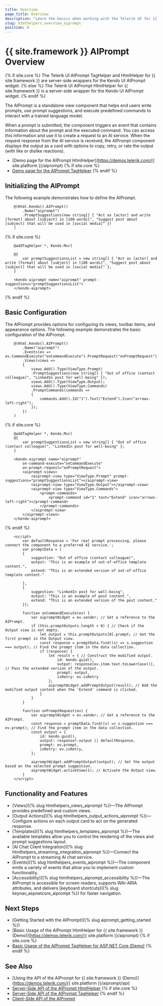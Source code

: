 ```yaml
---
title: Overview
page_title: Overview
description: "Learn the basics when working with the Telerik UI for {{ site.framework }} AIPrompt component and how to initialize it."
slug: htmlhelpers_overview_aiprompt
position: 0
---
```


# {{ site.framework }} AIPrompt Overview

{% if site.core %}
The Telerik UI AIPrompt TagHelper and HtmlHelper for {{ site.framework }} are server-side wrappers for the Kendo UI AIPrompt widget.
{% else %}
The Telerik UI AIPrompt HtmlHelper for {{ site.framework }} is a server-side wrapper for the Kendo UI AIPrompt widget.
{% endif %}

The AIPrompt is a standalone view component that helps end users write prompts, use prompt suggestions, and execute predefined commands to interact with a trained language model.

When a prompt is submitted, the component triggers an event that contains information about the prompt and the executed command. You can access this information and use it to create a request to an AI service. When the request response from the AI service is received, the AIPrompt component displays the output as a card with options to copy, retry, or rate the output (with like or dislike reactions).

* [Demo page for the AIPrompt HtmlHelper](https://demos.telerik.com/{{ site.platform }}/aiprompt)
{% if site.core %}
* [Demo page for the AIPrompt TagHelper](https://demos.telerik.com/aspnet-core/aiprompt)
{% endif %}

## Initializing the AIPrompt

The following example demonstrates how to define the AIPrompt.

```HtmlHelper
    @(Html.Kendo().AIPrompt()
        .Name("aiprompt")
        .PromptSuggestions(new string[] { "Act as [actor] and write [format] about [subject] in [100 words]", "Suggest post about [subject] that will be used in [social media]" })
    )
```
{% if site.core %}
```TagHelper
    @addTagHelper *, Kendo.Mvcl

    @{
        var promptSuggestionsList = new string[] { "Act as [actor] and write [format] about [subject] in [100 words]", "Suggest post about [subject] that will be used in [social media]" };
    }
    
    <kendo-aiprompt name="aiprompt" prompt-suggestions="promptSuggestionsList">
    </kendo-aiprompt>
```
{% endif %}

## Basic Configuration

The AIPrompt provides options for configuring its views, toolbar items, and appearance options. The following example demonstrates the basic configuration of the AIPrompt.

```HtmlHelper
    @(Html.Kendo().AIPrompt()
        .Name("aiprompt")
        .Events(ev => ev.CommandExecute("onCommandExecute").PromptRequest("onPromptRequest"))
        .Views(views =>
        {
            views.Add().Type(ViewType.Prompt)
            .PromptSuggestions(new string[] { "Out of office (contact colleague)", "LinkedIn post for well-being" });
            views.Add().Type(ViewType.Output);
            views.Add().Type(ViewType.Commands)
            .PromptCommands(commands =>
            {
                commands.Add().Id("1").Text("Extend").Icon("arrows-left-right");
            });
        })
    )

```
{% if site.core %}
```TagHelper
    @addTagHelper *, Kendo.Mvcl
    @{
        var promptSuggestionsList = new string[] { "Out of office (contact colleague)", "LinkedIn post for well-being" };
    }
    
    <kendo-aiprompt name="aiprompt" 
        on-command-execute="onCommandExecute"
        on-prompt-request="onPromptRequest">
        <aiprompt-views>
            <aiprompt-view type="ViewType.Prompt" prompt-suggestions="promptSuggestionsList"></aiprompt-view>
            <aiprompt-view type="ViewType.Output"></aiprompt-view>
            <aiprompt-view type="ViewType.Commands">
                <prompt-commands>
                    <prompt-command id="1" text="Extend" icon="arrows-left-right"></prompt-command>
                </prompt-commands>
            </aiprompt-view>
        </aiprompt-views>
    </kendo-aiprompt>
```
{% endif %}
```JS scripts
    <script>
        var defaultResponse = 'For real prompt processing, please connect the component to a preferred AI service.';
        var promptData = [
        {
            suggestion: "Out of office (contact colleague)",
            output: "This is an example of out-of-office template content.",
            extend: "This is an extended version of out-of-office template content."

        },
        {
            suggestion: "LinkedIn post for well-being",
            output: "This is an example of post content.",
            extend: "This is an extended version of the post content."
        }];

        function onCommandExecute(ev) {
            var aipromptWidget = ev.sender; // Get a reference to the AIPrompt.
            if (this.promptOutputs.length > 0) { // Check if the Output view is not empty.
                let output = this.promptOutputs[0].prompt; // Get the first prompt in the Output view.
                const response = promptData.find((s) => s.suggestion === output); // Find the prompt item in the data collection.
                if (response) {
                    let result = { // Construct the modified output.
                        id: kendo.guid(),
                        output: response[ev.item.text.toLowerCase()], // Pass the extended version of the output.
                        prompt: output,
                        isRetry: ev.isRetry
                    };
                    aipromptWidget.addPromptOutput(result); // Add the modified output content when the 'Extend' command is clicked.
                }
            }
        }

        function onPromptRequest(ev) {
            var aipromptWidget = ev.sender; // Get a reference to the AIPrompt.
            const response = promptData.find((s) => s.suggestion === ev.prompt); // Find the prompt item in the data collection.
            const output = {
                id: kendo.guid(),
                output: response?.output || defaultResponse,
                prompt: ev.prompt,
                isRetry: ev.isRetry,
            };

            aipromptWidget.addPromptOutput(output); // Set the output based on the selected prompt suggestion.
            aipromptWidget.activeView(1); // Activate the Output view.
        }
    </script>
```

## Functionality and Features

* [Views]({% slug htmlhelpers_views_aiprompt %})&mdash;The AIPrompt provides predefined and custom views.
* [Output Actions]({% slug htmlhelpers_output_actions_aiprompt %})&mdash;Configure actions on each output card to act on the generated response.
* [Templates]({% slug htmlhelpers_templates_aiprompt %})&mdash;The available templates allow you to control the rendering of the views and prompt suggestions layout.
* [AI Chat Client Integration]({% slug htmlhelpers_streaming_integration_aiprompt %})&mdash;Connect the AIPrompt to a streaming AI chat service.
* [Events]({% slug htmlhelpers_events_aiprompt %})&mdash;The component emits a variety of events that allow you to implement custom functionality.
* [Accessibility]({% slug htmlhelpers_aiprompt_accessibility %})&mdash;The AIPrompt is accessible for screen readers, supports WAI-ARIA attributes, and delivers [keyboard shortcuts]({% slug keynav_aspnetcore_aiprompt %}) for faster navigation.

## Next Steps

* [Getting Started with the AIPrompt]({% slug aiprompt_getting_started %})
* [Basic Usage of the AIPrompt HtmlHelper for {{ site.framework }} (Demo)](https://demos.telerik.com/{{ site.platform }}/aiprompt)
{% if site.core %}
* [Basic Usage of the AIPrompt TagHelper for ASP.NET Core (Demo)](https://demos.telerik.com/aspnet-core/aiprompt)
{% endif %}

## See Also

* [Using the API of the AIPrompt for {{ site.framework }} (Demo)](https://demos.telerik.com/{{ site.platform }}/aiprompt/api)
* [Server-Side API of the AIPrompt HtmlHelper](/api/aiprompt)
{% if site.core %}
* [Server-Side API of the AIPrompt TagHelper](/api/taghelpers/aiprompt)
{% endif %}
* [Client-Side API of the AIPrompt](https://docs.telerik.com/kendo-ui/api/javascript/ui/aiprompt)

